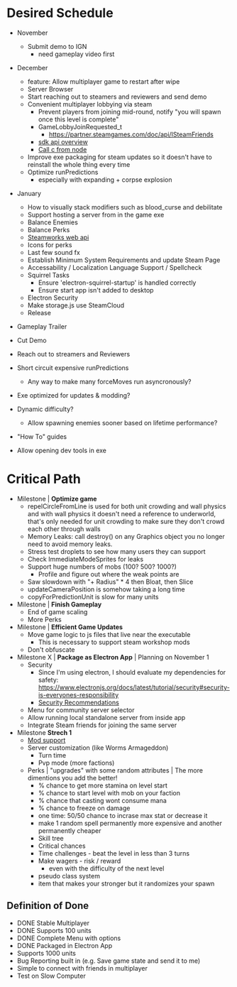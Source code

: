 # Desired Schedule
- November
    - Submit demo to IGN
        - need gameplay video first
- December
    - feature: Allow multiplayer game to restart after wipe
    - Server Browser
    - Start reaching out to steamers and reviewers and send demo
    - Convenient multiplayer lobbying via steam
        - Prevent players from joining mid-round, notify "you will spawn once this level is complete"
        - GameLobbyJoinRequested_t
            - https://partner.steamgames.com/doc/api/ISteamFriends
        - [sdk api overview](https://partner.steamgames.com/doc/sdk/api)
        - [Call c from node](https://github.com/node-ffi/node-ffi/wiki/Node-FFI-Tutorial)
    - Improve exe packaging for steam updates so it doesn't have to reinstall the whole thing every time
    - Optimize runPredictions
        - especially with expanding + corpse explosion
- January
    - How to visually stack modifiers such as blood_curse and debilitate
    - Support hosting a server from in the game exe
    - Balance Enemies
    - Balance Perks
    - [Steamworks web api](https://partner.steamgames.com/doc/webapi_overview)
    - Icons for perks
    - Last few sound fx
    - Establish Minimum System Requirements and update Steam Page
    - Accessability / Localization Language Support / Spellcheck
    - Squirrel Tasks
        - Ensure 'electron-squirrel-startup' is handled correctly
        - Ensure start app isn't added to desktop
    - Electron Security
    - Make storage.js use SteamCloud
    - Release
    
- Gameplay Trailer
- Cut Demo
- Reach out to streamers and Reviewers
- Short circuit expensive runPredictions
    - Any way to make many forceMoves run asyncronously?
- Exe optimized for updates & modding?
- Dynamic difficulty?
    - Allow spawning enemies sooner based on lifetime performance?
- "How To" guides
- Allow opening dev tools in exe
# Critical Path
- Milestone | **Optimize game**
    - repelCircleFromLine is used for both unit crowding and wall physics and with wall physics it doesn't need a reference to underworld, that's only needed for unit crowding to make sure they don't crowd each other through walls
    - Memory Leaks: call destroy() on any Graphics object you no longer need to avoid memory leaks.
    - Stress test droplets to see how many users they can support
    - Check ImmediateModeSprites for leaks
    - Support huge numbers of mobs (100? 500? 1000?)
        - Profile and figure out where the weak points are
    - Saw slowdown with "+ Radius" * 4 then Bloat, then Slice
    - updateCameraPosition is somehow taking a long time
    - copyForPredictionUnit is slow for many units
- Milestone | **Finish Gameplay**
    - End of game scaling
    - More Perks
- Milestone | **Efficient Game Updates**
    - Move game logic to js files that live near the executable
        - This is necessary to support steam workshop mods
    - Don't obfuscate
- Milestone X | **Package as Electron App** | Planning on November 1
    - Security
        - Since I'm using electron, I should evaluate my dependencies for safety: https://www.electronjs.org/docs/latest/tutorial/security#security-is-everyones-responsibility
        - [Security Recommendations](https://www.electronjs.org/docs/latest/tutorial/security#checklist-security-recommendations)
    - Menu for community server selector
    - Allow running local standalone server from inside app
    - Integrate Steam friends for joining the same server
- Milestone **Strech 1**
    - [Mod support](https://partner.steamgames.com/doc/features/workshop)
    - Server customization (like Worms Armageddon)
        - Turn time
        - Pvp mode (more factions)
    - Perks | "upgrades" with some random attributes | The more dimentions you add the better!
        - % chance to get more stamina on level start
        - % chance to start level with mob on your faction
        - % chance that casting wont consume mana
        - % chance to freeze on damage
        - one time: 50/50 chance to incrase max stat or decrease it
        - make 1 random spell permanently more expensive and another permanently cheaper
        - Skill tree
        - Critical chances
        - Time challenges - beat the level in less than 3 turns
        - Make wagers - risk / reward
            - even with the difficulty of the next level
        - pseudo class system
        - item that makes your stronger but it randomizes your spawn

## Definition of Done
- DONE Stable Multiplayer
- DONE Supports 100 units
- DONE Complete Menu with options
- DONE Packaged in Electron App
- Supports 1000 units
- Bug Reporting built in (e.g. Save game state and send it to me)
- Simple to connect with friends in multiplayer
- Test on Slow Computer